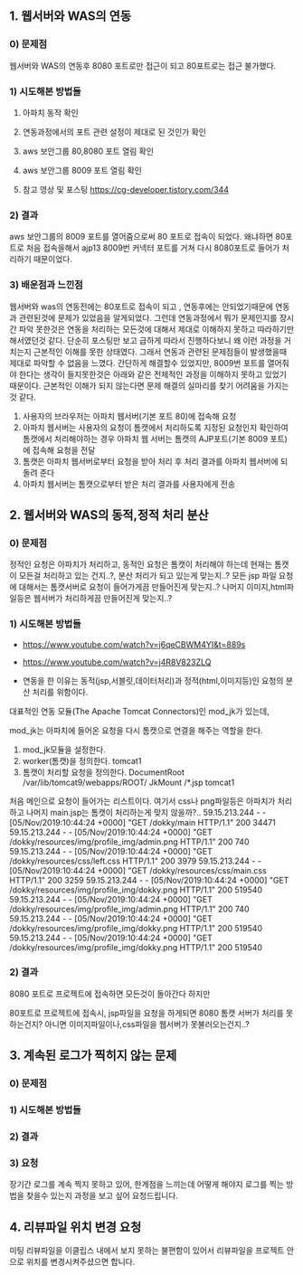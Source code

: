 ## 1. 웹서버와 WAS의 연동

### 0) 문제점

웹서버와 WAS의 연동후 8080 포트로만 접근이 되고 80포트로는 접근 불가했다.

### 1) 시도해본 방법들

1) 아파치 동작 확인
2) 연동과정에서의 포트 관련 설정이 제대로 된 것인가 확인
3) aws 보안그룹 80,8080 포트 열림 확인
4) aws 보안그룹 8009 포트 열림 확인

5) 참고 영상 및 포스팅
 https://cg-developer.tistory.com/344

### 2) 결과

aws 보안그룹의  8009 포트를 열어줌으로써 80 포트로 접속이 되었다.
왜냐하면 80포트로 처음 접속을해서 ajp13 8009번 커넥터 포트를 거쳐 다시 8080포트로 들어가 처리하기 때문이었다.   

### 3) 배운점과 느낀점

웹서버와 was의 연동전에는 80포트로 접속이 되고 , 연동후에는 안되었기때문에 연동과 관련된것에 문제가 있었음을 알게되었다.
그런데 연동과정에서 뭐가 문제인지를 장시간 파악 못한것은 연동을 처리하는 모든것에 대해서 제대로 이해하지 못하고 따라하기만 해서였던것 같다.
단순히 포스팅만 보고 급하게 따라서 진행하다보니 왜 이런 과정을 거치는지 근본적인 이해를 못한 상태였다. 
그래서 연동과 관련된 문제점들이 발생했을때 제대로 파악할 수 없음을 느꼈다.
간단하게 해결할수 있었지만, 8009번 포트를 열어줘야 한다는 생각이 들지못한것은 아래와 같은 전체적인 과정을 이해하지 못하고 있었기 때문이다.
근본적인 이해가 되지 않는다면 문제 해결의 실마리를 찾기 어려움을 가지는것 같다.

1. 사용자의 브라우저는 아파치 웹서버(기본 포트 80)에 접속해 요청
2. 아파치 웹서버는 사용자의 요청이 톰캣에서 처리하도록 지정된 요청인지 확인하여 톰캣에서 처리해야하는 경우 아파치 웹
서버는 톰캣의 AJP포트(기본 8009 포트)에 접속해 요청을 전달
3. 톰캣은 아파치 웹서버로부터 요청을 받아 처리 후 처리 결과를 아파치 웹서버에 되돌려 준다
4. 아파치 웹서버는 톰캣으로부터 받은 처리 결과를 사용자에게 전송

## 2. 웹서버와 WAS의 동적,정적 처리  분산

### 0) 문제점

정적인 요청은 아파치가 처리하고, 동적인 요청은 톰캣이 처리해야 하는데
현재는 톰캣이 모든걸 처리하고 있는 건지..?, 분산 처리가 되고 있는게 맞는지..?
모든 jsp 파일 요청에 대해서는 톰캣서버로 요청이 들어가게끔 만들어진게 맞는지..?
나머지 이미지,html파일등은 웹서버가 처리하게끔 만들어진게 맞는지..?

### 1) 시도해본 방법들

 * https://www.youtube.com/watch?v=j6qeCBWM4YI&t=889s
 * https://www.youtube.com/watch?v=j4R8V823ZLQ
 
 * 연동을 한 이유는 
동적(jsp,서블릿,데이터처리)과 정적(html,이미지등)인 요청의 분산 처리를 위함이다.

대표적인 연동 모듈(The Apache Tomcat Connectors)인 mod_jk가 있는데,

mod_jk는 아파치에 들어온 요청을 다시 톰캣으로 연결을 해주는 역할을 한다.

1) mod_jk모듈을 설정한다.
2) worker(톰캣)을 정의한다. tomcat1
3) 톰캣이 처리할 요청을 정의한다.
DocumentRoot /var/lib/tomcat9/webapps/ROOT/
JkMount /*.jsp tomcat1

처음 메인으로 요청이 들어가는 리스트이다.
여기서 css나 png파일등은 아파치가 처리하고 나머지 main.jsp는 톰캣이 처리하는게 맞지 않을까?..
59.15.213.244 - - [05/Nov/2019:10:44:24 +0000] "GET /dokky/main HTTP/1.1" 200 34471
59.15.213.244 - - [05/Nov/2019:10:44:24 +0000] "GET /dokky/resources/img/profile_img/admin.png HTTP/1.1" 200 740
59.15.213.244 - - [05/Nov/2019:10:44:24 +0000] "GET /dokky/resources/css/left.css HTTP/1.1" 200 3979
59.15.213.244 - - [05/Nov/2019:10:44:24 +0000] "GET /dokky/resources/css/main.css HTTP/1.1" 200 3259
59.15.213.244 - - [05/Nov/2019:10:44:24 +0000] "GET /dokky/resources/img/profile_img/dokky.png HTTP/1.1" 200 519540
59.15.213.244 - - [05/Nov/2019:10:44:24 +0000] "GET /dokky/resources/img/profile_img/admin.png HTTP/1.1" 200 740
59.15.213.244 - - [05/Nov/2019:10:44:24 +0000] "GET /dokky/resources/img/profile_img/dokky.png HTTP/1.1" 200 519540
59.15.213.244 - - [05/Nov/2019:10:44:24 +0000] "GET /dokky/resources/img/profile_img/dokky.png HTTP/1.1" 200 519540


### 2) 결과

8080 포트로 프로젝트에 접속하면 모든것이 돌아간다 하지만

80포트로 프로젝트에 접속시,
jsp파일을 요청을 하게되면 8080 톰캣 서버가 처리를 못하는건지?
아니면 이미지파일이나,css파일을 웹서버가 못불러오는건지..?

## 3. 계속된 로그가 찍히지 않는 문제

### 0) 문제점

### 1) 시도해본 방법들

### 2) 결과

### 3) 요청

장기간 로그를 계속 찍지 못하고 있어, 한계점을 느끼는데 어떻게 해야지 로그를 찍는 방법을 찾을수 있는지 과정을 보고 싶어 요청드립니다. 

## 4. 리뷰파일 위치 변경 요청

미팅 리뷰파일을 이클립스 내에서 보지 못하는 불편함이 있어서 리뷰파일을 프로젝트 안으로 위치를 변경시켜주셨으면 합니다.

